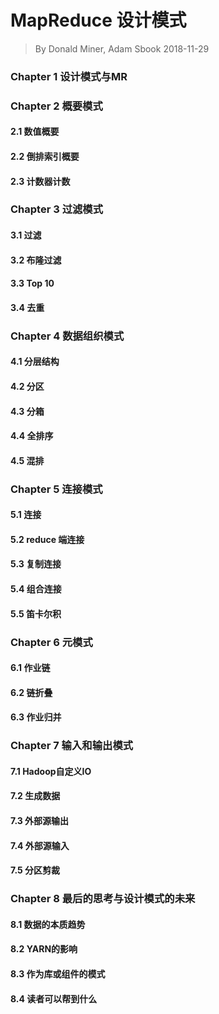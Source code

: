 # MapReduce 设计模式
> By Donald Miner, Adam Sbook
> 2018-11-29

### Chapter 1 设计模式与MR

### Chapter 2 概要模式
#### 2.1 数值概要
#### 2.2 倒排索引概要
#### 2.3 计数器计数

### Chapter 3 过滤模式
#### 3.1 过滤
#### 3.2 布隆过滤
#### 3.3 Top 10
#### 3.4 去重

### Chapter 4 数据组织模式
#### 4.1 分层结构
#### 4.2 分区
#### 4.3 分箱
#### 4.4 全排序
#### 4.5 混排

### Chapter 5 连接模式
#### 5.1 连接
#### 5.2 reduce 端连接
#### 5.3 复制连接
#### 5.4 组合连接
#### 5.5 笛卡尔积  

### Chapter 6 元模式
#### 6.1 作业链
#### 6.2 链折叠
#### 6.3 作业归并

### Chapter 7 输入和输出模式
#### 7.1 Hadoop自定义IO
#### 7.2 生成数据
#### 7.3 外部源输出
#### 7.4 外部源输入
#### 7.5 分区剪裁

### Chapter 8 最后的思考与设计模式的未来
#### 8.1 数据的本质趋势
#### 8.2 YARN的影响
#### 8.3 作为库或组件的模式
#### 8.4 读者可以帮到什么